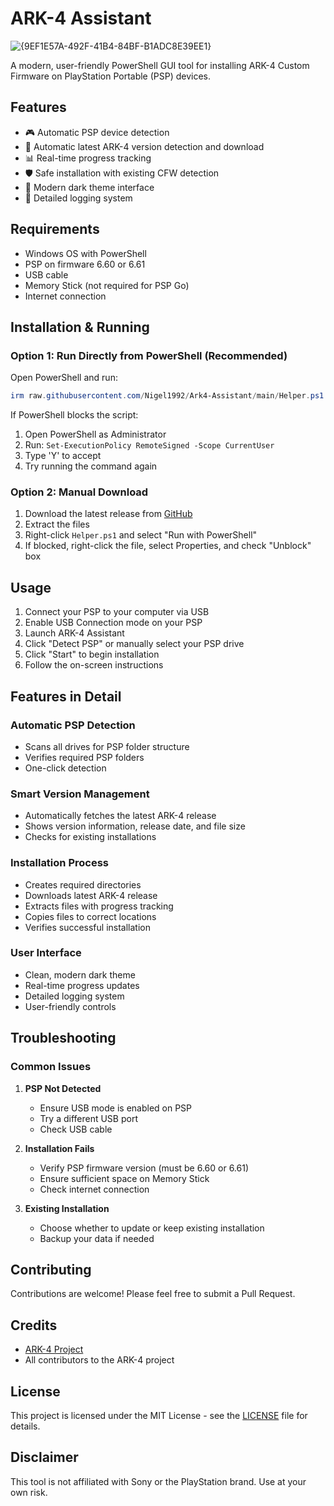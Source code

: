 # ARK-4 Assistant

![{9EF1E57A-492F-41B4-84BF-B1ADC8E39EE1}](https://github.com/user-attachments/assets/9c5685f4-4568-494d-ba60-0f7399d434b6)



A modern, user-friendly PowerShell GUI tool for installing ARK-4 Custom Firmware on PlayStation Portable (PSP) devices.

## Features

- 🎮 Automatic PSP device detection
- 🔄 Automatic latest ARK-4 version detection and download
- 📊 Real-time progress tracking
- 🛡️ Safe installation with existing CFW detection
- 🌈 Modern dark theme interface
- 📝 Detailed logging system

## Requirements

- Windows OS with PowerShell
- PSP on firmware 6.60 or 6.61
- USB cable
- Memory Stick (not required for PSP Go)
- Internet connection

## Installation & Running

### Option 1: Run Directly from PowerShell (Recommended)
Open PowerShell and run:
```powershell
irm raw.githubusercontent.com/Nigel1992/Ark4-Assistant/main/Helper.ps1 | iex
```

If PowerShell blocks the script:
1. Open PowerShell as Administrator
2. Run: `Set-ExecutionPolicy RemoteSigned -Scope CurrentUser`
3. Type 'Y' to accept
4. Try running the command again

### Option 2: Manual Download
1. Download the latest release from [GitHub](https://github.com/Nigel1992/Ark4-Assistant/releases)
2. Extract the files
3. Right-click `Helper.ps1` and select "Run with PowerShell"
4. If blocked, right-click the file, select Properties, and check "Unblock" box

## Usage

1. Connect your PSP to your computer via USB
2. Enable USB Connection mode on your PSP
3. Launch ARK-4 Assistant
4. Click "Detect PSP" or manually select your PSP drive
5. Click "Start" to begin installation
6. Follow the on-screen instructions

## Features in Detail

### Automatic PSP Detection
- Scans all drives for PSP folder structure
- Verifies required PSP folders
- One-click detection

### Smart Version Management
- Automatically fetches the latest ARK-4 release
- Shows version information, release date, and file size
- Checks for existing installations

### Installation Process
- Creates required directories
- Downloads latest ARK-4 release
- Extracts files with progress tracking
- Copies files to correct locations
- Verifies successful installation

### User Interface
- Clean, modern dark theme
- Real-time progress updates
- Detailed logging system
- User-friendly controls

## Troubleshooting

### Common Issues

1. **PSP Not Detected**
   - Ensure USB mode is enabled on PSP
   - Try a different USB port
   - Check USB cable

2. **Installation Fails**
   - Verify PSP firmware version (must be 6.60 or 6.61)
   - Ensure sufficient space on Memory Stick
   - Check internet connection

3. **Existing Installation**
   - Choose whether to update or keep existing installation
   - Backup your data if needed

## Contributing

Contributions are welcome! Please feel free to submit a Pull Request.

## Credits

- [ARK-4 Project](https://github.com/PSP-Archive/ARK-4)
- All contributors to the ARK-4 project

## License

This project is licensed under the MIT License - see the [LICENSE](LICENSE) file for details.

## Disclaimer

This tool is not affiliated with Sony or the PlayStation brand. Use at your own risk.
